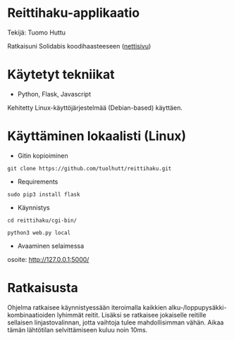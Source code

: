 # Reittihaku-applikaatio

Tekijä: Tuomo Huttu

Ratkaisuni Solidabis koodihaasteeseen ([nettisivu](https://koodihaaste.solidabis.com/))


# Käytetyt tekniikat

* Python, Flask, Javascript

Kehitetty Linux-käyttöjärjestelmää (Debian-based) käyttäen.


# Käyttäminen lokaalisti (Linux)

* Gitin kopioiminen

`git clone https://github.com/tuolhutt/reittihaku.git`

* Requirements

`sudo pip3 install flask`

* Käynnistys

`cd reittihaku/cgi-bin/`

`python3 web.py local`

* Avaaminen selaimessa

osoite: http://127.0.0.1:5000/


# Ratkaisusta

Ohjelma ratkaisee käynnistyessään iteroimalla kaikkien alku-/loppupysäkki-kombinaatioiden lyhimmät reitit. Lisäksi se ratkaisee jokaiselle reitille sellaisen linjastovalinnan, jotta vaihtoja tulee mahdollisimman vähän. Aikaa tämän lähtötilan selvittämiseen kuluu noin 10ms.
